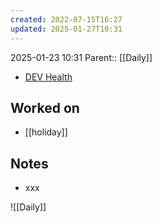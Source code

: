 ```yaml
---
created: 2022-07-15T16:27
updated: 2025-01-27T10:31
---
```

2025-01-23 10:31
Parent:: [[Daily]] 

- [DEV Health](https://health-configdev.mixtelematics.com/public/mapshow.htm?id=2001&mapid=1A35514B-E08F-4B7C-90B8-CD1774AE8CA3)

## Worked on

- [[holiday]]

## Notes

- xxx

![[Daily]]

